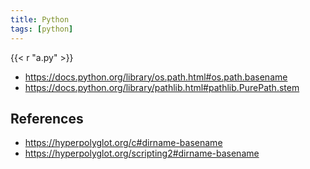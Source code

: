 ```yaml
---
title: Python
tags: [python]
---
```


{{< r "a.py" >}}

- <https://docs.python.org/library/os.path.html#os.path.basename>
- <https://docs.python.org/library/pathlib.html#pathlib.PurePath.stem>

## References

- <https://hyperpolyglot.org/c#dirname-basename>
- <https://hyperpolyglot.org/scripting2#dirname-basename>
